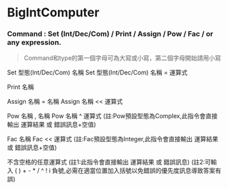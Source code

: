 # BigIntComputer

### Command : Set (Int/Dec/Com) / Print / Assign / Pow / Fac / or any expression.
>Command和type的第一個字母可為大寫或小寫，第二個字母開始請用小寫

Set 型態(Int/Dec/Com) 名稱
Set 型態(Int/Dec/Com) 名稱 = 運算式

Print 名稱

Assign 名稱 = 名稱
Assign 名稱 << 運算式

Pow 名稱 , 名稱
Pow 名稱 ^ 運算式
(註:Pow預設型態為Complex,此指令會直接輸出 運算結果 或 錯誤訊息+空值)

Fac 名稱
Fac << 運算式
(註:Fac預設型態為Integer,此指令會直接輸出 運算結果 或 錯誤訊息+空值)

不含空格的任意運算式
(註1:此指令會直接輸出 運算結果 或 錯誤訊息)
(註2:可輸入 ( ) + - * / ^ ! i 負號,必需在適當位置加入括號以免錯誤的優先度訊息導致答案有誤)
